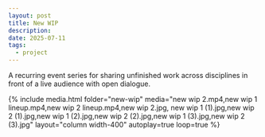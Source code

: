 ```yaml
---
layout: post
title: New WIP
description: 
date: 2025-07-11
tags:
  - project
---
```

A recurring event series for sharing unfinished work across disciplines in front of a live audience with open dialogue.
   
{% include media.html 
   folder="new-wip" 
   media="new wip 2.mp4,new wip 1 lineup.mp4,new wip 2 lineup.mp4,new wip 2.jpg, new wip 1 (1).jpg,new wip 2 (1).jpg,new wip 1 (2).jpg,new wip 2 (2).jpg,new wip 1 (3).jpg,new wip 2 (3).jpg" layout="column width-400" autoplay=true loop=true %}